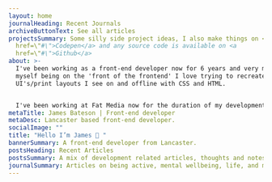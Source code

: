 ```yaml
---
layout: home
journalHeading: Recent Journals
archiveButtonText: See all articles
projectsSummary: Some silly side project ideas, I also make things on <a
  href=\"#\">Codepen</a> and any source code is available on <a
  href=\"#\">Github</a>
about: >-
  I've been working as a front-end developer now for 6 years and very much see
  myself being on the 'front of the frontend' I love trying to recreate
  UI's/print layouts I see on and offline with CSS and HTML.


  I've been working at Fat Media now for the duration of my development career and live and work in Lancaster.
metaTitle: James Bateson | Front-end developer
metaDesc: Lancaster based front-end developer.
socialImage: ""
title: "Hello I’m James 👋 "
bannerSummary: A front-end developer from Lancaster.
postsHeading: Recent Articles
postsSummary: A mix of development related articles, thoughts and notes.
journalSummary: Articles on being active, mental wellbeing, life, and more.
---
```

